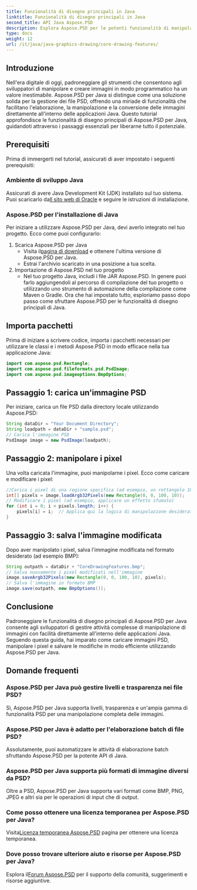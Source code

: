 ```yaml
---
title: Funzionalità di disegno principali in Java
linktitle: Funzionalità di disegno principali in Java
second_title: API Java Aspose.PSD
description: Esplora Aspose.PSD per le potenti funzionalità di manipolazione delle immagini di Java. Scopri come caricare, manipolare e salvare le immagini PSD a livello di codice.
type: docs
weight: 12
url: /it/java/java-graphics-drawing/core-drawing-features/
---
```

## Introduzione
Nell'era digitale di oggi, padroneggiare gli strumenti che consentono agli sviluppatori di manipolare e creare immagini in modo programmatico ha un valore inestimabile. Aspose.PSD per Java si distingue come una soluzione solida per la gestione dei file PSD, offrendo una miriade di funzionalità che facilitano l'elaborazione, la manipolazione e la conversione delle immagini direttamente all'interno delle applicazioni Java. Questo tutorial approfondisce le funzionalità di disegno principali di Aspose.PSD per Java, guidandoti attraverso i passaggi essenziali per liberarne tutto il potenziale.
## Prerequisiti
Prima di immergerti nel tutorial, assicurati di aver impostato i seguenti prerequisiti:
### Ambiente di sviluppo Java
 Assicurati di avere Java Development Kit (JDK) installato sul tuo sistema. Puoi scaricarlo da[Il sito web di Oracle](https://www.oracle.com/java/technologies/javase-jdk11-downloads.html) e seguire le istruzioni di installazione.
### Aspose.PSD per l'installazione di Java
Per iniziare a utilizzare Aspose.PSD per Java, devi averlo integrato nel tuo progetto. Ecco come puoi configurarlo:
1. Scarica Aspose.PSD per Java
   -  Visita il[pagina di download](https://releases.aspose.com/psd/java/) e ottenere l'ultima versione di Aspose.PSD per Java.
   - Estrai l'archivio scaricato in una posizione a tua scelta.
2. Importazione di Aspose.PSD nel tuo progetto
   - Nel tuo progetto Java, includi i file JAR Aspose.PSD. In genere puoi farlo aggiungendoli al percorso di compilazione del tuo progetto o utilizzando uno strumento di automazione della compilazione come Maven o Gradle.
Ora che hai impostato tutto, esploriamo passo dopo passo come sfruttare Aspose.PSD per le funzionalità di disegno principali di Java.
## Importa pacchetti
Prima di iniziare a scrivere codice, importa i pacchetti necessari per utilizzare le classi e i metodi Aspose.PSD in modo efficace nella tua applicazione Java:
```java
import com.aspose.psd.Rectangle;
import com.aspose.psd.fileformats.psd.PsdImage;
import com.aspose.psd.imageoptions.BmpOptions;
```
## Passaggio 1: carica un'immagine PSD
Per iniziare, carica un file PSD dalla directory locale utilizzando Aspose.PSD:
```java
String dataDir = "Your Document Directory";
String loadpath = dataDir + "sample.psd";
// Carica l'immagine PSD
PsdImage image = new PsdImage(loadpath);
```
## Passaggio 2: manipolare i pixel
Una volta caricata l'immagine, puoi manipolarne i pixel. Ecco come caricare e modificare i pixel:
```java
//Carica i pixel di una regione specifica (ad esempio, un rettangolo 100x10 a partire dall'angolo in alto a sinistra)
int[] pixels = image.loadArgb32Pixels(new Rectangle(0, 0, 100, 10));
// Modificare i pixel (ad esempio, applicare un effetto sfumato)
for (int i = 0; i < pixels.length; i++) {
    pixels[i] = i;  // Applica qui la logica di manipolazione desiderata
}
```
## Passaggio 3: salva l'immagine modificata
Dopo aver manipolato i pixel, salva l'immagine modificata nel formato desiderato (ad esempio BMP):
```java
String outpath = dataDir + "CoreDrawingFeatures.bmp";
// Salva nuovamente i pixel modificati nell'immagine
image.saveArgb32Pixels(new Rectangle(0, 0, 100, 10), pixels);
// Salva l'immagine in formato BMP
image.save(outpath, new BmpOptions());
```

## Conclusione
Padroneggiare le funzionalità di disegno principali di Aspose.PSD per Java consente agli sviluppatori di gestire attività complesse di manipolazione di immagini con facilità direttamente all'interno delle applicazioni Java. Seguendo questa guida, hai imparato come caricare immagini PSD, manipolare i pixel e salvare le modifiche in modo efficiente utilizzando Aspose.PSD per Java.
## Domande frequenti
### Aspose.PSD per Java può gestire livelli e trasparenza nei file PSD?
Sì, Aspose.PSD per Java supporta livelli, trasparenza e un'ampia gamma di funzionalità PSD per una manipolazione completa delle immagini.
### Aspose.PSD per Java è adatto per l'elaborazione batch di file PSD?
Assolutamente, puoi automatizzare le attività di elaborazione batch sfruttando Aspose.PSD per la potente API di Java.
### Aspose.PSD per Java supporta più formati di immagine diversi da PSD?
Oltre a PSD, Aspose.PSD per Java supporta vari formati come BMP, PNG, JPEG e altri sia per le operazioni di input che di output.
### Come posso ottenere una licenza temporanea per Aspose.PSD per Java?
 Visita[Licenza temporanea Aspose.PSD](https://purchase.aspose.com/temporary-license/) pagina per ottenere una licenza temporanea.
### Dove posso trovare ulteriore aiuto e risorse per Aspose.PSD per Java?
 Esplora il[Forum Aspose.PSD](https://forum.aspose.com/c/psd/34) per il supporto della comunità, suggerimenti e risorse aggiuntive.